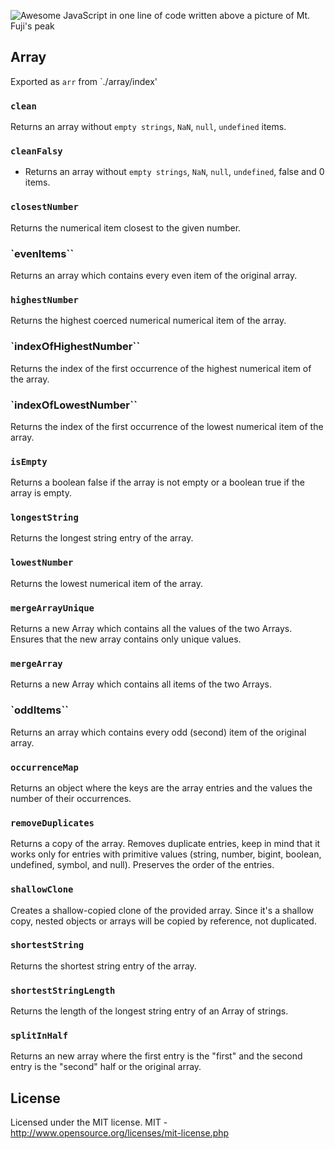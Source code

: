 ![Awesome JavaScript in one line of code written above a picture of Mt. Fuji's peak](ajsioloc.png)
  
## Array
Exported as `arr` from `./array/index'

### `clean`
Returns an array without `empty strings`, `NaN`, `null`, `undefined` items.

### `cleanFalsy`
 * Returns an array without `empty strings`, `NaN`, `null`, `undefined`, false and 0 items.

### `closestNumber`
Returns the numerical item closest to the given number.

### `evenItems``
Returns an array which contains every even item of the original array.

### `highestNumber`
Returns the highest coerced numerical numerical item of the array.
### `indexOfHighestNumber``
Returns the index of the first occurrence of the highest numerical item of the array.
### `indexOfLowestNumber``
Returns the index of the first occurrence of the lowest numerical item of the array.

### `isEmpty`
Returns a boolean false if the array is not empty or a boolean true if the array is empty.
### `longestString`
Returns the longest string entry of the array.
### `lowestNumber`
Returns the lowest numerical item of the array.
### `mergeArrayUnique`
Returns a new Array which contains all the values of the two Arrays. Ensures that the new array contains only unique values. 
### `mergeArray`
Returns a new Array which contains all items of the two Arrays.
### `oddItems``
Returns an array which contains every odd (second) item of the original array.

### `occurrenceMap`
Returns an object where the keys are the array entries and the values the number of their occurrences.
### `removeDuplicates`
Returns a copy of the array.
Removes duplicate entries, keep in mind that it works only for entries with primitive values (string, number, bigint, boolean, undefined, symbol, and null). Preserves the order of the entries.
### `shallowClone`
Creates a shallow-copied clone of the provided array. Since it's a shallow copy, nested objects or arrays will be copied by reference, not duplicated.
 
### `shortestString`
Returns the shortest string entry of the array.
 
### `shortestStringLength`
Returns the length of the longest string entry of an Array of strings.

### `splitInHalf`
Returns an new array where the first entry is the "first" and the second entry is the "second" half or the original array.

 

## License

Licensed under the MIT license.
MIT - http://www.opensource.org/licenses/mit-license.php
